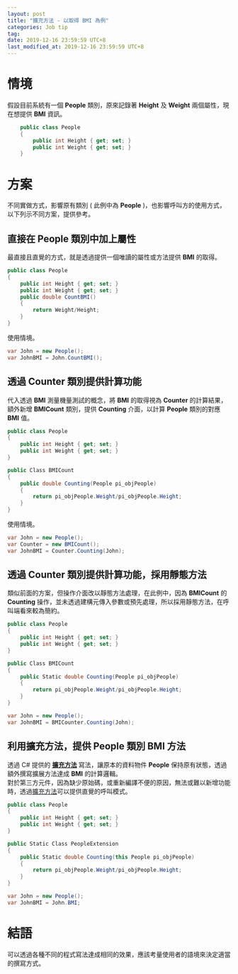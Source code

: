 ```yaml
---
layout: post
title: "擴充方法 - 以取得 BMI 為例"
categories: Job tip
tag: 
date: 2019-12-16 23:59:59 UTC+8 
last_modified_at: 2019-12-16 23:59:59 UTC+8 
---
```


# 情境

假設目前系統有一個 **People** 類別，原來記錄著 **Height** 及 **Weight** 兩個屬性，現在想提供 **BMI** 資訊。

```csharp
    public class People
    {
        public int Height { get; set; }
        public int Weight { get; set; }
    }
```

# 方案
不同實做方式，影響原有類別 ( 此例中為 **People** )，也影響呼叫方的使用方式，以下列示不同方案，提供參考。

## 直接在 People 類別中加上屬性  
最直接且直覺的方式，就是透過提供一個唯讀的屬性或方法提供 **BMI** 的取得。

```csharp
public class People
{
    public int Height { get; set; }
    public int Weight { get; set; }
    public double CountBMI() 
    {
        return Weight/Height;
    }
}    
```

使用情境。
```csharp 
var John = new People();
var JohnBMI = John.CountBMI();
```

## 透過 Counter 類別提供計算功能  
代入透過 **BMI** 測量機量測試的概念，將 **BMI** 的取得視為 **Counter** 的計算結果，額外新增 **BMICount** 類別，提供 **Counting** 介面，以計算 **People** 類別的對應 **BMI** 值。
```csharp
public class People
{
    public int Height { get; set; }
    public int Weight { get; set; }
}

public Class BMICount
{
    public double Counting(People pi_objPeople)
    {
        return pi_objPeople.Weight/pi_objPeople.Height;
    }
}
```

使用情境。
```csharp
var John = new People();
var Counter = new BMICount();
var JohnBMI = Counter.Counting(John);
```

## 透過 Counter 類別提供計算功能，採用靜態方法  
類似前面的方案，但操作介面改以靜態方法處理，在此例中，因為 **BMICount** 的 **Counting** 操作，並未透過建構元傳入參數或預先處理，所以採用靜態方法，在呼叫端看來較為簡約。
```csharp
public class People
{
    public int Height { get; set; }
    public int Weight { get; set; }
}

public Class BMICount
{
    public Static double Counting(People pi_objPeople)
    {
        return pi_objPeople.Weight/pi_objPeople.Height;
    }
}
```

```csharp
var John = new People();
var JohnBMI = BMICounter.Counting(John);
```


## 利用擴充方法，提供 People 類別 BMI 方法  
透過 C# 提供的 **[擴充方法][extension]** 寫法，讓原本的資料物件 **People** 保持原有狀態，透過額外撰寫擴展方法達成 **BMI** 的計算邏輯。  
對於第三方元件，因為缺少原始碼，或重新編譯不便的原因，無法或難以新增功能時，透過[擴充方法][extension]可以提供直覺的呼叫模式。
```csharp
public class People
{
    public int Height { get; set; }
    public int Weight { get; set; }
}

public Static Class PeopleExtension
{
    public Static double Counting(this People pi_objPeople)
    {
        return pi_objPeople.Weight/pi_objPeople.Height;
    }
}
```

```csharp
var John = new People();
var JohnBMI = John.BMI;
```
# 結語
可以透過各種不同的程式寫法達成相同的效果，應該考量使用者的語境來決定適當的撰寫方式。

[extension]:https://docs.microsoft.com/zh-tw/dotnet/csharp/programming-guide/classes-and-structs/extension-methods "擴充方法"

